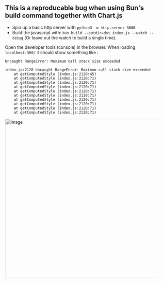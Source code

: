 ## This is a reproducable bug when using Bun's build command together with Chart.js
  
- Spin up a basic http server with `python3 -m http.server 3000`
- Build the javascript with: `bun build --outdir=dst index.js --watch --debug` (Or leave out the watch to build a single time).

Open the developer tools (console) in the browser. When loading `localhost:300/` it should show something like :

`Uncaught RangeError: Maximum call stack size exceeded`

``` shell
index.js:2120 Uncaught RangeError: Maximum call stack size exceeded
    at getComputedStyle (index.js:2120:45)
    at getComputedStyle (index.js:2120:71)
    at getComputedStyle (index.js:2120:71)
    at getComputedStyle (index.js:2120:71)
    at getComputedStyle (index.js:2120:71)
    at getComputedStyle (index.js:2120:71)
    at getComputedStyle (index.js:2120:71)
    at getComputedStyle (index.js:2120:71)
    at getComputedStyle (index.js:2120:71)
    at getComputedStyle (index.js:2120:71)
```

<img width="523" alt="image" src="https://github.com/user-attachments/assets/5140b985-e987-4c5d-860a-e59867881cb0">
